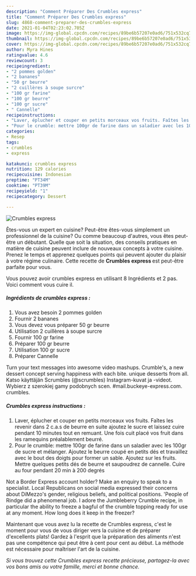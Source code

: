 ```yaml
---
description: "Comment Préparer Des Crumbles express"
title: "Comment Préparer Des Crumbles express"
slug: 4868-comment-preparer-des-crumbles-express
date: 2021-01-04T02:23:02.705Z
image: https://img-global.cpcdn.com/recipes/89be6b57207e0ad6/751x532cq70/crumbles-express-photo-principale-de-la-recette.jpg
thumbnail: https://img-global.cpcdn.com/recipes/89be6b57207e0ad6/751x532cq70/crumbles-express-photo-principale-de-la-recette.jpg
cover: https://img-global.cpcdn.com/recipes/89be6b57207e0ad6/751x532cq70/crumbles-express-photo-principale-de-la-recette.jpg
author: Myra Hines
ratingvalue: 4.6
reviewcount: 3
recipeingredient:
- "2 pommes golden"
- "2 bananes"
- "50 gr beurre"
- "2 cuillères à soupe surcre"
- "100 gr farine"
- "100 gr beurre"
- "100 gr sucre"
- " Cannelle"
recipeinstructions:
- "Laver, éplucher et couper en petits morceaux vos fruits. Faîtes les revenir dans 2 c.a.s de beurre en suite ajoutez le sucre et laissez cuire pendant 10 minutes tout en remuant. Une fois cuit placé vos fruit dans les ramequins préalablement beurré."
- "Pour le crumble: mettre 100gr de farine dans un saladier avec les 100gr de sucre et mélanger. Ajoutez le beurre coupé en petits dés et travaillez avec le bout des doigts pour former un sable. Ajoutez sur les fruits. Mettre quelques petits dés de beurre et saupoudrez de cannelle. Cuire au four pendant 20 min à 200 degrés"
categories:
- Resep
tags:
- crumbles
- express

katakunci: crumbles express 
nutrition: 129 calories
recipecuisine: Indonesian
preptime: "PT34M"
cooktime: "PT39M"
recipeyield: "1"
recipecategory: Dessert

---
```



![Crumbles express](https://img-global.cpcdn.com/recipes/89be6b57207e0ad6/751x532cq70/crumbles-express-photo-principale-de-la-recette.jpg)

Êtes-vous un expert en cuisine? Peut-être êtes-vous simplement un professionnel de la cuisine? Ou comme beaucoup d'autres, vous êtes peut-être un débutant. Quelle que soit la situation, des conseils pratiques en matière de cuisine peuvent inclure de nouveaux concepts à votre cuisine. Prenez le temps et apprenez quelques points qui peuvent ajouter du plaisir à votre régime culinaire. Cette recette de <strong> Crumbles express </strong> est peut-être parfaite pour vous.

<!--inarticleads1-->

Vous pouvez avoir crumbles express en utilisant 8 Ingrédients et 2 pas. Voici comment vous cuire il.

##### Ingrédients de crumbles express :

1. Vous avez besoin 2 pommes golden
1. Fournir 2 bananes
1. Vous devez vous préparer 50 gr beurre
1. Utilisation 2 cuillères à soupe surcre
1. Fournir 100 gr farine
1. Préparer 100 gr beurre
1. Utilisation 100 gr sucre
1. Préparer  Cannelle


Turn your text messages into awesome video mashups. Crumble&#39;s, a new dessert concept serving happiness with each bite. unique desserts from all. Katso käyttäjän Scrumbles (@scrumbles) Instagram-kuvat ja -videot. Wybierz z szerokiej gamy podobnych scen. #mail.buckeye-express.com. crumbles. 

<!--inarticleads2-->

##### Crumbles express instructions :

1. Laver, éplucher et couper en petits morceaux vos fruits. Faîtes les revenir dans 2 c.a.s de beurre en suite ajoutez le sucre et laissez cuire pendant 10 minutes tout en remuant. Une fois cuit placé vos fruit dans les ramequins préalablement beurré.
1. Pour le crumble: mettre 100gr de farine dans un saladier avec les 100gr de sucre et mélanger. Ajoutez le beurre coupé en petits dés et travaillez avec le bout des doigts pour former un sable. Ajoutez sur les fruits. Mettre quelques petits dés de beurre et saupoudrez de cannelle. Cuire au four pendant 20 min à 200 degrés


Not a Border Express account holder? Make an enquiry to speak to a specialist. Local Republicans on social media expressed their concerns about DiMezzo&#39;s gender, religious beliefs, and political positions. &#39;People of Rindge did a phenomenal job. I adore the Jumbleberry Crumble recipe, in particular the ability to freeze a bagful of the crumble topping ready for use at any moment. How long does it keep in the freezer? 

<!--inarticleads1-->

<p>
Maintenant que vous avez lu la recette de Crumbles express, c'est le moment pour vous de vous diriger vers la cuisine et de préparer d'excellents plats! Gardez à l'esprit que la préparation des aliments n'est pas une compétence qui peut être à cent pour cent au début. La méthode est nécessaire pour maîtriser l'art de la cuisine.
</p>

<p>
<i>Si vous trouvez cette Crumbles express recette précieuse, partagez-la avec vos bons amis ou votre famille, merci et bonne chance.</i>
</p>
